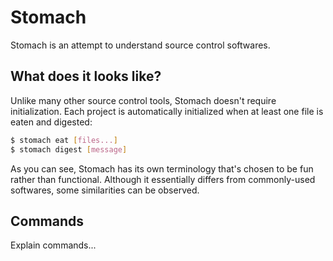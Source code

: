 # Stomach

Stomach is an attempt to understand source control softwares.

## What does it looks like?

Unlike many other source control tools, Stomach doesn't require initialization.
Each project is automatically initialized when at least one file is eaten and
digested:

```bash
$ stomach eat [files...]
$ stomach digest [message]
```

As you can see, Stomach has its own terminology that's chosen to be fun rather
than functional. Although it essentially differs from commonly-used softwares,
some similarities can be observed.

## Commands

Explain commands...
